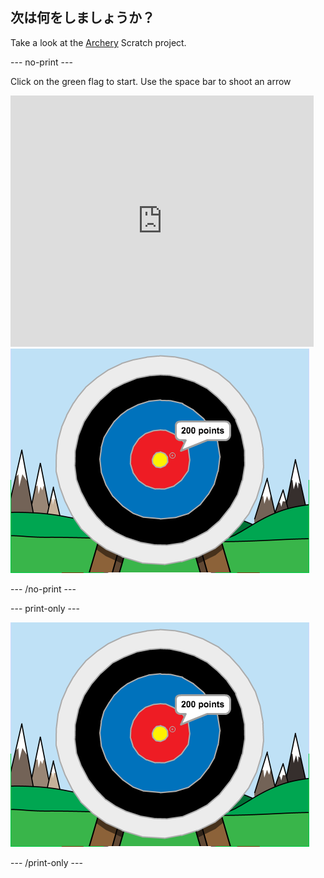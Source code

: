 ## 次は何をしましょうか？

Take a look at the [Archery](https://projects.raspberrypi.org/en/projects/archery) Scratch project.

--- no-print ---

Click on the green flag to start. Use the space bar to shoot an arrow

<div class="scratch-preview">
  <iframe allowtransparency="true" width="485" height="402" src="https://scratch.mit.edu/projects/embed/114760038/?autostart=false" frameborder="0" scrolling="no"></iframe>
  <img src="images/archery-final.png">
</div>

--- /no-print ---

--- print-only ---

![complete project](images/archery-final.png)

--- /print-only ---
